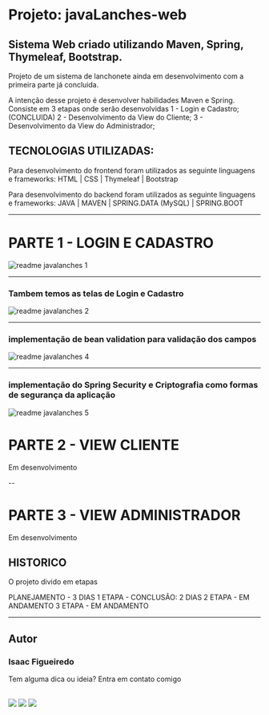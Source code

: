 # Projeto: javaLanches-web

## Sistema Web criado utilizando Maven, Spring, Thymeleaf, Bootstrap.
Projeto de um sistema de lanchonete ainda em desenvolvimento com a primeira parte já concluida.

A intenção desse projeto é desenvolver habilidades Maven e Spring.
Consiste em 3 etapas onde serão desenvolvidas
  1 - Login e Cadastro; (CONCLUIDA)
  2 - Desenvolvimento da View do Cliente;
  3 - Desenvolvimento da View do Administrador;

## TECNOLOGIAS UTILIZADAS:

Para desenvolvimento do frontend foram utilizados as seguinte linguagens e frameworks:
HTML | CSS | Thymeleaf | Bootstrap

Para desenvolvimento do backend foram utilizados as seguinte linguagens e frameworks:
JAVA | MAVEN | SPRING.DATA (MySQL) | SPRING.BOOT 

---

# PARTE 1 - LOGIN E CADASTRO

![readme javalanches 1](https://user-images.githubusercontent.com/113912109/200095249-40ef3e0d-b74f-422a-9ace-3486904e93cb.png)

---
### Tambem temos as telas de Login e Cadastro

![readme javalanches 2](https://user-images.githubusercontent.com/113912109/200095277-27026b62-578d-4899-ac59-10105b31ce43.png)

---
### implementação de bean validation para validação dos campos
![readme javalanches 4](https://user-images.githubusercontent.com/113912109/201790185-b8ce1c95-751c-4956-9145-a7059ec04f98.png)

---
### implementação do Spring Security e Criptografia como formas de segurança da aplicação
![readme javalanches 5](https://user-images.githubusercontent.com/113912109/201790272-b047f0bd-3093-40ef-a1f1-550770a22bd6.png)


# PARTE 2 - VIEW CLIENTE

Em desenvolvimento

--

# PARTE 3 - VIEW ADMINISTRADOR

Em desenvolvimento

## HISTORICO

O projeto divido em etapas
  
  PLANEJAMENTO - 3 DIAS
  1 ETAPA - CONCLUSÃO: 2 DIAS
  2 ETAPA - EM ANDAMENTO
  3 ETAPA - EM ANDAMENTO
  
---
## Autor
### Isaac Figueiredo

Tem alguma dica ou ideia?
Entra em contato comigo

<div style="display: inline_block"><br> 
  <a href="https://instagram.com/figueiredoisaac" target="_blank"><img src="https://img.shields.io/badge/-Instagram-%23E4405F?style=for-the-badge&logo=instagram&logoColor=white" target="_blank"></a>
  <a href = "mailto:figueiredoisaac@gmail.com"><img src="https://img.shields.io/badge/-Gmail-%23333?style=for-the-badge&logo=gmail&logoColor=white" target="_blank"></a>
  <a href="https://www.linkedin.com/in/figueiredoisaac" target="_blank"><img src="https://img.shields.io/badge/-LinkedIn-%230077B5?style=for-the-badge&logo=linkedin&logoColor=white" target="_blank"></a> 
